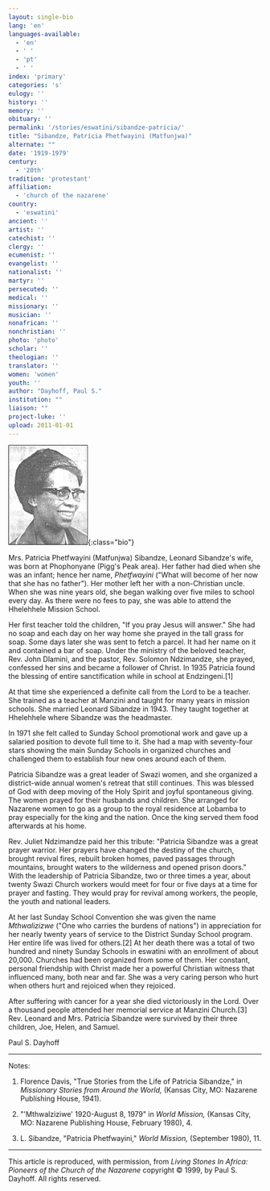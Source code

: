 ```yaml
---
layout: single-bio
lang: 'en'
languages-available:
  - 'en'
  - ' '
  - 'pt'
  - ' '
index: 'primary'
categories: 's'
eulogy: ''
history: ''
memory: ''
obituary: ''
permalink: '/stories/eswatini/sibandze-patricia/'
title: "Sibandze, Patrícia Phetfwayini (Matfunjwa)"
alternate: ""
date: '1919-1979'
century:
  - '20th'
tradition: 'protestant'
affiliation:
  - 'church of the nazarene'
country:
  - 'eswatini'
ancient: ''
artist: ''
catechist: ''
clergy: ''
ecumenist: ''
evangelist: ''
nationalist: ''
martyr: ''
persecuted: ''
medical: ''
missionary: ''
musician: ''
nonafrican: ''
nonchristian: ''
photo: 'photo'
scholar: ''
theologian: ''
translator: ''
women: 'women'
youth: ''
author: "Dayhoff, Paul S."
institution: ""
liaison: ""
project-luke: ''
upload: 2011-01-01
---
```


![Patricia Sibandze](/images/bio-pics/eswatini/sibandze-patricia/sibandze_patricia.jpg){:class="bio"}

Mrs. Patricia Phetfwayini (Matfunjwa) Sibandze, Leonard Sibandze's wife, was born at Phophonyane (Pigg's Peak area). Her father had died when she was an infant; hence her name, *Phetfwayini* ("What will become of her now that she has no father"). Her mother left her with a non-Christian uncle. When she was nine years old, she began walking over five miles to school every day. As there were no fees to pay, she was able to attend the Hhelehhele Mission School.

Her first teacher told the children, "If you pray Jesus will answer." She had no soap and each day on her way home she prayed in the tall grass for soap. Some days later she was sent to fetch a parcel. It had her name on it and contained a bar of soap. Under the ministry of the beloved teacher, Rev. John Dlamini, and the pastor, Rev. Solomon Ndzimandze, she prayed, confessed her sins and became a follower of Christ. In 1935 Patricia found the blessing of entire sanctification while in school at Endzingeni.[1]

At that time she experienced a definite call from the Lord to be a teacher. She trained as a teacher at Manzini and taught for many years in mission schools. She married Leonard Sibandze in 1943.  They taught together at Hhelehhele where Sibandze was the headmaster.

In 1971 she felt called to Sunday School promotional work and gave up a salaried position to devote full time to it. She had a map with seventy-four stars showing the main Sunday Schools in organized churches and challenged them to establish four new ones around each of them.

Patricia Sibandze was a great leader of Swazi women, and she organized a district-wide annual women's retreat that still continues. This was blessed of God with deep moving of the Holy Spirit and joyful spontaneous giving. The women prayed for their husbands and children. She arranged for Nazarene women to go as a group to the royal residence at Lobamba to pray especially for the king and the nation. Once the king served them food afterwards at his home.

Rev. Juliet Ndzimandze paid her this tribute: "Patricia Sibandze was a great prayer warrior. Her prayers have changed the destiny of the church, brought revival fires, rebuilt broken homes, paved passages through mountains, brought waters to the wilderness and opened prison doors." With the leadership of Patricia Sibandze, two or three times a year, about twenty Swazi Church workers would meet for four or five days at a time for prayer and fasting. They would pray for revival among workers, the people, the youth and national leaders.

At her last Sunday School Convention she was given the name *Mthwalizizwe* ("One who carries the burdens of nations") in appreciation for her nearly twenty years of service to the District Sunday School program. Her entire life was lived for others.[2]  At her death there was a total of two hundred and ninety Sunday Schools in eswatini with an enrollment of about 20,000. Churches had been organized from some of them.  Her constant, personal friendship with Christ made her a powerful Christian witness that influenced many, both near and far. She was a very caring person who hurt when others hurt and rejoiced when they rejoiced.

After suffering with cancer for a year she died victoriously in the Lord. Over a thousand people attended her memorial service at Manzini Church.[3]  Rev. Leonard and Mrs. Patricia Sibandze were survived by their three children, Joe, Helen, and Samuel.

Paul S. Dayhoff

---

Notes:

1. Florence Davis, "True Stories from the Life of Patricia Sibandze," in *Missionary Stories from Around the World,* (Kansas City, MO: Nazarene Publishing House, 1941).

2. "'Mthwalziziwe' 1920-August 8, 1979" in *World Mission,* (Kansas City, MO: Nazarene Publishing House, February 1980), 4.

3. L. Sibandze, "Patricia Phetfwayini," *World Mission,* (September 1980), 11.

---

This article is reproduced, with permission, from *Living Stones In Africa: Pioneers of the Church of the Nazarene* copyright &copy; 1999, by Paul S. Dayhoff.  All rights reserved.
